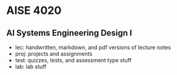 
# AISE 4020
AI Systems Engineering Design I
----
- lec: handwritten, markdown, and pdf versions of lecture notes
- proj: projects and assignments
- test: quizzes, tests, and assessment type stuff
- lab: lab stuff
